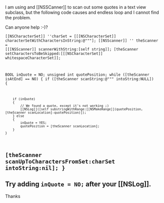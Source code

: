 I am using and [[NSSCanner]] to scan out some quotes in a text view subclass, but the following code causes and endless loop and I cannot find the problem.

Can anyone help :-)?

<code>[[NSCharacterSet]] ''charSet = [[[NSCharacterSet]] characterSetWithCharactersInString:@"\""];
[[NSScanner]] '' theScanner = [[[NSScanner]] scannerWithString:[self string]];
[theScanner setCharactersToBeSkipped:[[[NSCharacterSet]] whitespaceCharacterSet]];	
	
BOOL inQuote = NO;
unsigned int quotePosition;
while ([theScanner isAtEnd] == NO) 
{
	if ([theScanner scanString:@"\"" intoString:NULL])
	{
			
		if (inQuote)
		{ 
			// We found a quote, except it's not working ;)
			[[NSLog]]([self substringWithRange:[[NSMakeRange]](quotePosition,[theScanner scanLocation]-quotePosition)]);
		} else
		{
			inQuote = YES;
			quotePosition = [theScanner scanLocation];
		}
	}
[theScanner scanUpToCharactersFromSet:charSet intoString:nil];
}
</code>
----
Try adding <code>inQuote = NO;</code> after your [[NSLog]].
----
Thanks